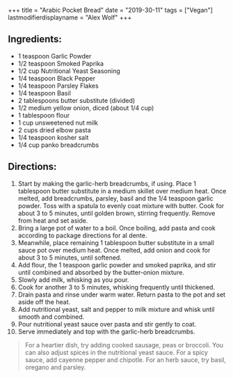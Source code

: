 +++
title = "Arabic Pocket Bread"
date = "2019-30-11"
tags = ["Vegan"]
lastmodifierdisplayname = "Alex Wolf"
+++

## Ingredients:

* 1 teaspoon  Garlic Powder
* 1/2 teaspoon Smoked Paprika
* 1/2 cup Nutritional Yeast Seasoning
* 1/4 teaspoon Black Pepper
* 1/4 teaspoon Parsley Flakes
* 1/4 teaspoon Basil
* 2 tablespoons butter substitute (divided)
* 1/2 medium yellow onion, diced (about 1/4 cup)
* 1 tablespoon flour
* 1 cup unsweetened nut milk
* 2 cups dried elbow pasta
* 1/4 teaspoon kosher salt
* 1/4 cup panko breadcrumbs

## Directions:

1. Start by making the garlic-herb breadcrumbs, if using. Place 1 tablespoon butter substitute in a medium skillet over medium heat. Once melted, add breadcrumbs, parsley, basil and the 1/4 teaspoon garlic powder. Toss with a spatula to evenly coat mixture with butter. Cook for about 3 to 5 minutes, until golden brown, stirring frequently. Remove from heat and set aside.
2. Bring a large pot of water to a boil. Once boiling, add pasta and cook according to package directions for al dente.
3. Meanwhile, place remaining 1 tablespoon butter substitute in a small sauce pot over medium heat. Once melted, add onion and cook for about 3 to 5 minutes, until softened.
4. Add flour, the 1 teaspoon garlic powder and smoked paprika, and stir until combined and absorbed by the butter-onion mixture.
5. Slowly add milk, whisking as you pour.
6. Cook for another 3 to 5 minutes, whisking frequently until thickened.
7. Drain pasta and rinse under warm water. Return pasta to the pot and set aside off the heat.
8. Add nutritional yeast, salt and pepper to milk mixture and whisk until smooth and combined.
9. Pour nutritional yeast sauce over pasta and stir gently to coat.
10. Serve immediately and top with the garlic-herb breadcrumbs.

>For a heartier dish, try adding cooked sausage, peas or broccoli. You can also adjust spices in the nutritional yeast sauce. For a spicy sauce, add cayenne pepper and chipotle. For an herb sauce, try basil, oregano and parsley.